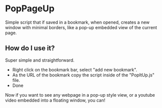 # PopPageUp
Simple script that if saved in a bookmark, when opened, creates a new window with minimal borders, like a pop-up embedded view of the current page.

## How do I use it?
Super simple and straightforward.

- Right click on the bookmark bar, select "add new bookmark".
- As the URL of the bookmark copy the script inside of the "PopItUp.js" file.
- Done

Now if you want to see any webpage in a pop-up style view, or a youtube video embedded into a floating window, you can!
